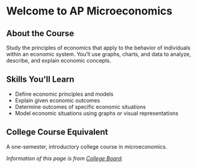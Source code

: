 # Welcome to AP Microeconomics



## About the Course

Study the principles of economics that apply to the behavior of individuals within an economic system. You’ll use graphs, charts, and data to analyze, describe, and explain economic concepts.



## Skills You'll Learn

- Define economic principles and models
- Explain given economic outcomes
- Determine outcomes of specific economic situations
- Model economic situations using graphs or visual representations



## College Course Equivalent

A one-semester, introductory college course in microeconomics.



*Information of this page is from [College Board](https://apstudents.collegeboard.org/courses/ap-microeconomics).*